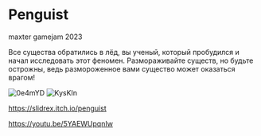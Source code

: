# Penguist

maxter gamejam 2023

Все существа обратились в лёд, вы ученый, который пробудился и начал исследовать этот феномен. Размораживайте существ, но будьте острожны, ведь размороженное вами существо может оказаться врагом!

![0e4mYD](https://github.com/slidrex/Penguist/assets/108924768/1b5c1d38-eafa-490c-9a80-79e4b839553a)
![KysKIn](https://github.com/slidrex/Penguist/assets/108924768/523b94cc-8306-4be0-92ac-6fa0167709b6)

https://slidrex.itch.io/penguist

https://youtu.be/5YAEWUpqnIw
